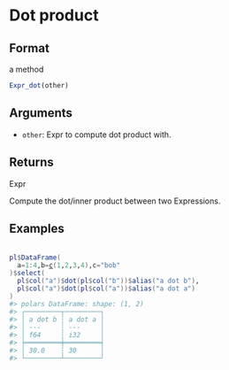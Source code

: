 # Dot product

## Format

a method

```r
Expr_dot(other)
```

## Arguments

- `other`: Expr to compute dot product with.

## Returns

Expr

Compute the dot/inner product between two Expressions.

## Examples

<pre class='r-example'> <code> <span class='r-in'><span></span></span>
<span class='r-in'><span><span class='va'>pl</span><span class='op'>$</span><span class='fu'>DataFrame</span><span class='op'>(</span></span></span>
<span class='r-in'><span>  a<span class='op'>=</span><span class='fl'>1</span><span class='op'>:</span><span class='fl'>4</span>,b<span class='op'>=</span><span class='fu'><a href='https://rdrr.io/r/base/c.html'>c</a></span><span class='op'>(</span><span class='fl'>1</span>,<span class='fl'>2</span>,<span class='fl'>3</span>,<span class='fl'>4</span><span class='op'>)</span>,c<span class='op'>=</span><span class='st'>"bob"</span></span></span>
<span class='r-in'><span><span class='op'>)</span><span class='op'>$</span><span class='fu'>select</span><span class='op'>(</span></span></span>
<span class='r-in'><span>  <span class='va'>pl</span><span class='op'>$</span><span class='fu'>col</span><span class='op'>(</span><span class='st'>"a"</span><span class='op'>)</span><span class='op'>$</span><span class='fu'>dot</span><span class='op'>(</span><span class='va'>pl</span><span class='op'>$</span><span class='fu'>col</span><span class='op'>(</span><span class='st'>"b"</span><span class='op'>)</span><span class='op'>)</span><span class='op'>$</span><span class='fu'>alias</span><span class='op'>(</span><span class='st'>"a dot b"</span><span class='op'>)</span>,</span></span>
<span class='r-in'><span>  <span class='va'>pl</span><span class='op'>$</span><span class='fu'>col</span><span class='op'>(</span><span class='st'>"a"</span><span class='op'>)</span><span class='op'>$</span><span class='fu'>dot</span><span class='op'>(</span><span class='va'>pl</span><span class='op'>$</span><span class='fu'>col</span><span class='op'>(</span><span class='st'>"a"</span><span class='op'>)</span><span class='op'>)</span><span class='op'>$</span><span class='fu'>alias</span><span class='op'>(</span><span class='st'>"a dot a"</span><span class='op'>)</span></span></span>
<span class='r-in'><span><span class='op'>)</span></span></span>
<span class='r-out co'><span class='r-pr'>#&gt;</span> polars DataFrame: shape: (1, 2)</span>
<span class='r-out co'><span class='r-pr'>#&gt;</span> ┌─────────┬─────────┐</span>
<span class='r-out co'><span class='r-pr'>#&gt;</span> │ a dot b ┆ a dot a │</span>
<span class='r-out co'><span class='r-pr'>#&gt;</span> │ ---     ┆ ---     │</span>
<span class='r-out co'><span class='r-pr'>#&gt;</span> │ f64     ┆ i32     │</span>
<span class='r-out co'><span class='r-pr'>#&gt;</span> ╞═════════╪═════════╡</span>
<span class='r-out co'><span class='r-pr'>#&gt;</span> │ 30.0    ┆ 30      │</span>
<span class='r-out co'><span class='r-pr'>#&gt;</span> └─────────┴─────────┘</span>
 </code></pre>